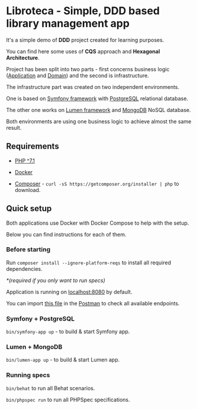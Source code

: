 # Libroteca - Simple, DDD based library management app

It's a simple demo of **DDD** project created for learning purposes.

You can find here some uses of **CQS** approach and **Hexagonal Architecture**.

Project has been split into two parts - first concerns business logic ([Application](./src/Application) and [Domain](./src/Domain)) and the second is infrastructure.

The infrastructure part was created on two independent environments.

One is based on [Symfony framework](http://symfony.com/) with [PostgreSQL](https://www.postgresql.org/) relational database.

The other one works on [Lumen framework](https://lumen.laravel.com/) and [MongoDB](https://www.mongodb.com/) NoSQL database.

Both environments are using one business logic to achieve almost the same result.

## Requirements

* [PHP ^7.1](http://php.net/)

* [Docker](https://docs.docker.com/engine/installation/)

* [Composer](https://getcomposer.org/) - `curl -sS https://getcomposer.org/installer | php` to download.

## Quick setup

Both applications use Docker with Docker Compose to help with the setup.

Below you can find instructions for each of them.

### Before starting

Run `composer install --ignore-platform-reqs` to install all required dependencies.

_*(required if you only want to run specs)_

Application is running on [localhost:8080](http://localhost:8080) by default.

You can import [this file](./docs/Libroteca.postman_collection.json) in the [Postman](https://www.getpostman.com/) to check all available endpoints.

### Symfony + PostgreSQL

`bin/symfony-app up` - to build & start Symfony app.

### Lumen + MongoDB

`bin/lumen-app up` - to build & start Lumen app.

### Running specs

`bin/behat` to run all Behat scenarios.

`bin/phpspec run` to run all PHPSpec specifications.
